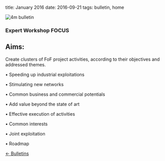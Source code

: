 title: January 2016
date: 2016-09-21 
tags: bulletin, home


![4m bulletin](/4m-association/images/4mbulletin168.png)

###  Expert Workshop FOCUS


<h2>Aims:</h2>

Create clusters of FoF project activities, according to their objectives and addressed themes.

• Speeding up industrial exploitations

• Stimulating new networks

• Common business and commercial potentials

• Add value beyond the state of art

• Effective execution of activities

• Common interests

• Joint exploitation

• Roadmap

[&larr; Bulletins](/4m-association/bulletin/index.html)